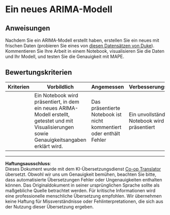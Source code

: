<!--
CO_OP_TRANSLATOR_METADATA:
{
  "original_hash": "1c814013e10866dfd92cdb32caaae3ac",
  "translation_date": "2025-09-03T21:43:29+00:00",
  "source_file": "7-TimeSeries/2-ARIMA/assignment.md",
  "language_code": "de"
}
-->
# Ein neues ARIMA-Modell

## Anweisungen

Nachdem Sie ein ARIMA-Modell erstellt haben, erstellen Sie ein neues mit frischen Daten (probieren Sie eines von [diesen Datensätzen von Duke](http://www2.stat.duke.edu/~mw/ts_data_sets.html)). Kommentieren Sie Ihre Arbeit in einem Notebook, visualisieren Sie die Daten und Ihr Modell, und testen Sie die Genauigkeit mit MAPE.

## Bewertungskriterien

| Kriterien | Vorbildlich                                                                                                        | Angemessen                                               | Verbesserungswürdig                 |
| --------- | ----------------------------------------------------------------------------------------------------------------- | -------------------------------------------------------- | ----------------------------------- |
|           | Ein Notebook wird präsentiert, in dem ein neues ARIMA-Modell erstellt, getestet und mit Visualisierungen sowie Genauigkeitsangaben erklärt wird. | Das präsentierte Notebook ist nicht kommentiert oder enthält Fehler | Ein unvollständiges Notebook wird präsentiert |

---

**Haftungsausschluss**:  
Dieses Dokument wurde mit dem KI-Übersetzungsdienst [Co-op Translator](https://github.com/Azure/co-op-translator) übersetzt. Obwohl wir uns um Genauigkeit bemühen, beachten Sie bitte, dass automatisierte Übersetzungen Fehler oder Ungenauigkeiten enthalten können. Das Originaldokument in seiner ursprünglichen Sprache sollte als maßgebliche Quelle betrachtet werden. Für kritische Informationen wird eine professionelle menschliche Übersetzung empfohlen. Wir übernehmen keine Haftung für Missverständnisse oder Fehlinterpretationen, die sich aus der Nutzung dieser Übersetzung ergeben.